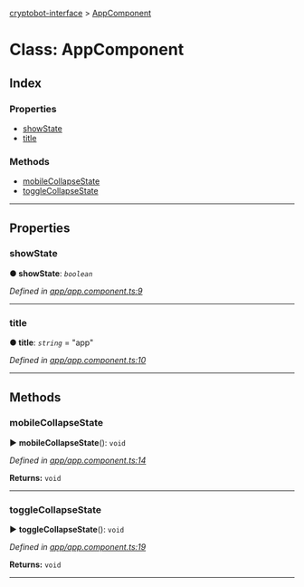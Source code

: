 [cryptobot-interface](../README.md) > [AppComponent](../classes/appcomponent.md)



# Class: AppComponent

## Index

### Properties

* [showState](appcomponent.md#markdown-header-showstate)
* [title](appcomponent.md#markdown-header-title)


### Methods

* [mobileCollapseState](appcomponent.md#markdown-header-mobilecollapsestate)
* [toggleCollapseState](appcomponent.md#markdown-header-togglecollapsestate)



---
## Properties


###  showState

**●  showState**:  *`boolean`* 

*Defined in [app/app.component.ts:9](https://github.com/WilliamRADFunk/cryptobot-interface/blob/eb9c587/src/app/app.component.ts#L9)*





___



###  title

**●  title**:  *`string`*  = "app"

*Defined in [app/app.component.ts:10](https://github.com/WilliamRADFunk/cryptobot-interface/blob/eb9c587/src/app/app.component.ts#L10)*





___


## Methods


###  mobileCollapseState

► **mobileCollapseState**(): `void`



*Defined in [app/app.component.ts:14](https://github.com/WilliamRADFunk/cryptobot-interface/blob/eb9c587/src/app/app.component.ts#L14)*





**Returns:** `void`





___



###  toggleCollapseState

► **toggleCollapseState**(): `void`



*Defined in [app/app.component.ts:19](https://github.com/WilliamRADFunk/cryptobot-interface/blob/eb9c587/src/app/app.component.ts#L19)*





**Returns:** `void`





___


